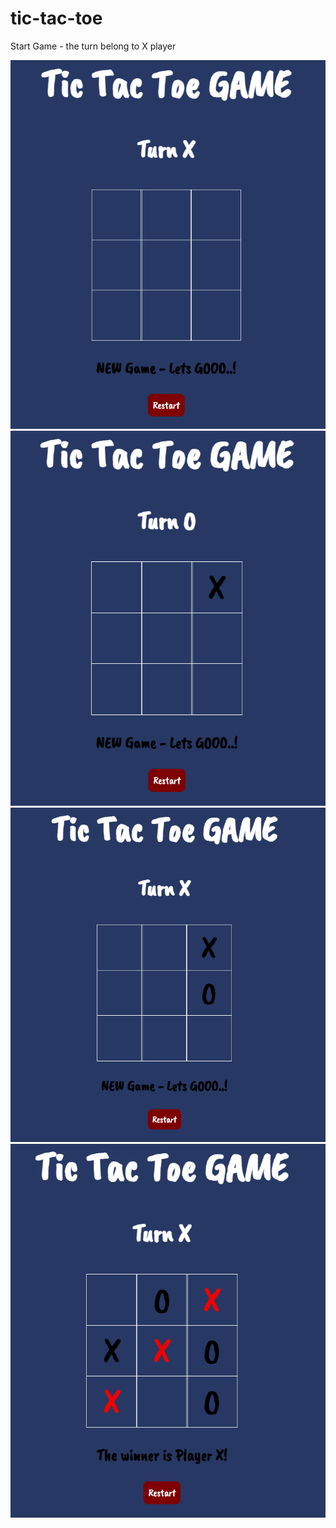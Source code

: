 # tic-tac-toe


Start Game - the turn belong to X player

![Turn X](screenShots/start-game.png)
![Turn X](screenShots/turnX.png)
![Turn O](screenShots/turnO.png)
![Game OVER](screenShots/game-over.png)
